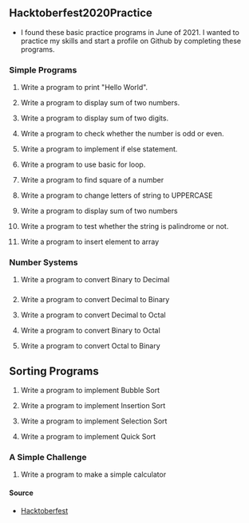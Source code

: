 ## Hacktoberfest2020Practice

- I found these basic practice programs in June of 2021. I wanted to practice my skills
  and start a profile on Github by completing these programs.


### Simple Programs

1. Write a program to print "Hello World".

2. Write a program to display sum of two numbers.

3. Write a program to display sum of two digits.

4. Write a program to check whether the number is odd or even.

5. Write a program to implement if else statement.

6. Write a program to use basic for loop.

7. Write a program to find square of a number

8. Write a program to change letters of string to UPPERCASE

9. Write a program to display sum of two numbers

10. Write a program to test whether the string is palindrome or not.

11. Write a program to insert element to array


### Number Systems

1. Write a program to convert Binary to Decimal

###

2. Write a program to convert Decimal to Binary

3. Write a program to convert Decimal to Octal

4. Write a program to convert Binary to Octal

5. Write a program to convert Octal to Binary

## Sorting Programs

1. Write a program to implement Bubble Sort

2. Write a program to implement Insertion Sort

3. Write a program to implement Selection Sort

4. Write a program to implement Quick Sort

### A Simple Challenge

1. Write a program to make a simple calculator

#### Source
 - [Hacktoberfest](https://github.com/bigyanic/Hacktoberfest-Simple-Practice-Programmes)
